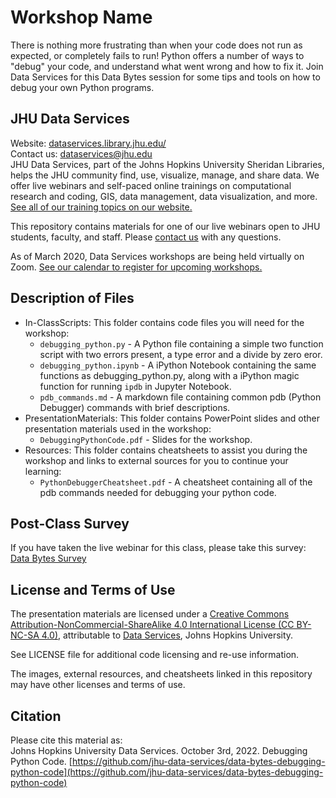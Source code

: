 # Workshop Name
There is nothing more frustrating than when your code does not run as expected, or completely fails to run! Python offers a number of ways to "debug" your code, and understand what went wrong and how to fix it. Join Data Services for this Data Bytes session for some tips and tools on how to debug your own Python programs.

## JHU Data Services   
Website: [dataservices.library.jhu.edu/](https://dataservices.library.jhu.edu/)   
Contact us: [dataservices@jhu.edu](mailto:dataservices@jhu.edu)   
JHU Data Services, part of the Johns Hopkins University Sheridan Libraries, helps the JHU community find, use, visualize, manage, and share data. We offer live webinars and self-paced online trainings on computational research and coding, GIS, data management, data visualization, and more. [See all of our training topics on our website.](https://dataservices.library.jhu.edu/training-workshops/)   

This repository contains materials for one of our live webinars open to JHU students, faculty, and staff. Please [contact us](mailto:dataservices@jhu.edu) with any questions.

As of March 2020, Data Services workshops are being held virtually on Zoom. [See our calendar to register for upcoming workshops.](https://dataservices.library.jhu.edu/training-workshops/calendar/)


## Description of Files
- In-ClassScripts: This folder contains code files you will need for the workshop:
    - `debugging_python.py` - A Python file containing a simple two function script with two errors present, a type error and a divide by zero eror.
    - `debugging_python.ipynb` - A iPython Notebook containing the same functions as debugging_python.py, along with a iPython magic function for running `ipdb` in Jupyter Notebook.
    - `pdb_commands.md` - A markdown file containing common pdb (Python Debugger) commands with brief descriptions.
- PresentationMaterials: This folder contains PowerPoint slides and other presentation materials used in the workshop:
    - `DebuggingPythonCode.pdf` - Slides for the workshop.
- Resources: This folder contains cheatsheets to assist you during the workshop and links to external sources for you to continue your learning:
    - `PythonDebuggerCheatsheet.pdf` - A cheatsheet containing all of the pdb commands needed for debugging your python code.

## Post-Class Survey
If you have taken the live webinar for this class, please take this survey: [Data Bytes Survey](https://bit.ly/data-bytes-survey)


## License and Terms of Use
The presentation materials are licensed under a [Creative Commons Attribution-NonCommercial-ShareAlike 4.0 International License (CC BY-NC-SA 4.0)](https://creativecommons.org/licenses/by-nc-sa/4.0/), attributable to [Data Services](https://dataservices.library.jhu.edu/), Johns Hopkins University. 

See LICENSE file for additional code licensing and re-use information.   

The images, external resources, and cheatsheets linked in this repository may have other licenses and terms of use.


## Citation
Please cite this material as:    
Johns Hopkins University Data Services. October 3rd, 2022. Debugging Python Code. [https://github.com/jhu-data-services/data-bytes-debugging-python-code](https://github.com/jhu-data-services/data-bytes-debugging-python-code)
